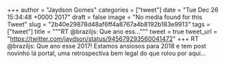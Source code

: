 
+++
author = "Jaydson Gomes"
categories = ["tweet"]
date = "Tue Dec 26 15:34:48 +0000 2017"
draft = false
image = "No media found for this Tweet"
slug = "2b40e29878d48af6ff4a8767a4b8192b183e9913"
tags = ["tweet"]
title = """RT @braziljs: Que ano ess..."""
tweet = true
tweet_url = "https://twitter.com/jaydson/status/945679293560041472"
+++
RT @braziljs: Que ano esse 2017!
Estamos ansiosos para 2018 e tem post novinho lá portal, uma retrospectiva bem legal do que rolou por aqui…
